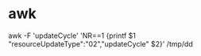 # awk


awk -F 'updateCycle' 'NR==1 {printf $1 "resourceUpdateType\":\"02\",\"updateCycle" $2}' /tmp/dd
